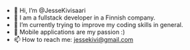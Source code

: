 - 👋 Hi, I’m @JesseKivisaari
- 👀 I am a fullstack developer in a Finnish company. 
- 🌱 I’m currently trying to improve my coding skills in general. 
- 💞️ Mobile applications are my passion :) 
- 📫 How to reach me: jessekivi@gmail.com

<!---
JesseKivisaari/JesseKivisaari is a ✨ special ✨ repository because its `README.md` (this file) appears on your GitHub profile.
You can click the Preview link to take a look at your changes.
--->

